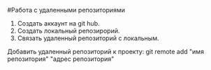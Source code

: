 #Работа с удаленными репозиториями
1. Создать аккаунт на git hub.
2. Создать локальный репозирорий.
3. Связать удаленный репозиторий с локальным.

Добавить удаленный репозиторий к проекту:
git remote add "имя репозитория" "адрес репозитория"
